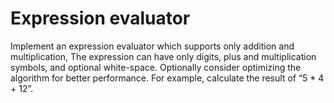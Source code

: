 # Expression evaluator

Implement an expression evaluator which supports only addition and multiplication, 
The expression can have only digits, plus and multiplication symbols, and optional white-space. 
Optionally consider optimizing the algorithm for better performance.
For example, calculate the result of “5 * 4 + 12”.
